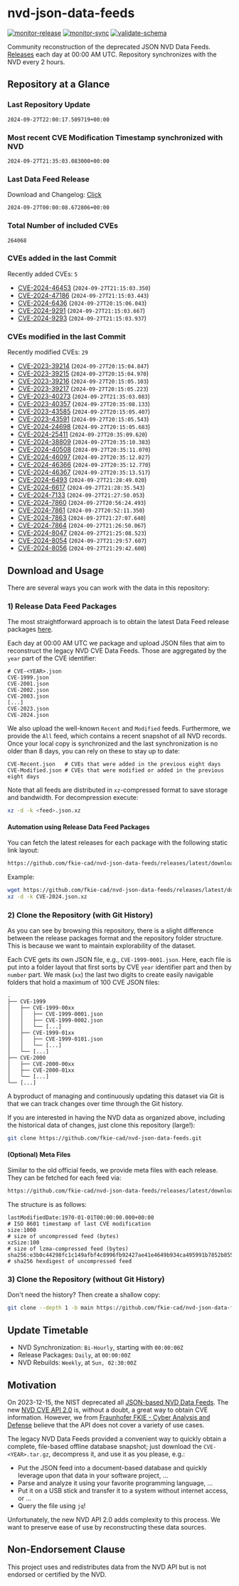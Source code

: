 # nvd-json-data-feeds

[![monitor-release](https://github.com/fkie-cad/nvd-json-data-feeds/actions/workflows/monitor_release.yml/badge.svg)](https://github.com/fkie-cad/nvd-json-data-feeds/actions/workflows/monitor_release.yml)
[![monitor-sync](https://github.com/fkie-cad/nvd-json-data-feeds/actions/workflows/monitor_sync.yml/badge.svg)](https://github.com/fkie-cad/nvd-json-data-feeds/actions/workflows/monitor_sync.yml)
[![validate-schema](https://github.com/fkie-cad/nvd-json-data-feeds/actions/workflows/validate_schema.yml/badge.svg)](https://github.com/fkie-cad/nvd-json-data-feeds/actions/workflows/validate_schema.yml)

Community reconstruction of the deprecated JSON NVD Data Feeds.
[Releases](https://github.com/fkie-cad/nvd-json-data-feeds/releases/latest) each day at 00:00 AM UTC.
Repository synchronizes with the NVD every 2 hours.

## Repository at a Glance

### Last Repository Update

```plain
2024-09-27T22:00:17.509719+00:00
```

### Most recent CVE Modification Timestamp synchronized with NVD

```plain
2024-09-27T21:35:03.083000+00:00
```

### Last Data Feed Release

Download and Changelog: [Click](https://github.com/fkie-cad/nvd-json-data-feeds/releases/latest)

```plain
2024-09-27T00:00:08.672806+00:00
```

### Total Number of included CVEs

```plain
264068
```

### CVEs added in the last Commit

Recently added CVEs: `5`

- [CVE-2024-46453](CVE-2024/CVE-2024-464xx/CVE-2024-46453.json) (`2024-09-27T21:15:03.350`)
- [CVE-2024-47186](CVE-2024/CVE-2024-471xx/CVE-2024-47186.json) (`2024-09-27T21:15:03.443`)
- [CVE-2024-6436](CVE-2024/CVE-2024-64xx/CVE-2024-6436.json) (`2024-09-27T20:15:06.043`)
- [CVE-2024-9291](CVE-2024/CVE-2024-92xx/CVE-2024-9291.json) (`2024-09-27T21:15:03.667`)
- [CVE-2024-9293](CVE-2024/CVE-2024-92xx/CVE-2024-9293.json) (`2024-09-27T21:15:03.937`)


### CVEs modified in the last Commit

Recently modified CVEs: `29`

- [CVE-2023-39214](CVE-2023/CVE-2023-392xx/CVE-2023-39214.json) (`2024-09-27T20:15:04.847`)
- [CVE-2023-39215](CVE-2023/CVE-2023-392xx/CVE-2023-39215.json) (`2024-09-27T20:15:04.970`)
- [CVE-2023-39216](CVE-2023/CVE-2023-392xx/CVE-2023-39216.json) (`2024-09-27T20:15:05.103`)
- [CVE-2023-39217](CVE-2023/CVE-2023-392xx/CVE-2023-39217.json) (`2024-09-27T20:15:05.223`)
- [CVE-2023-40273](CVE-2023/CVE-2023-402xx/CVE-2023-40273.json) (`2024-09-27T21:35:03.083`)
- [CVE-2023-40357](CVE-2023/CVE-2023-403xx/CVE-2023-40357.json) (`2024-09-27T20:35:08.133`)
- [CVE-2023-43585](CVE-2023/CVE-2023-435xx/CVE-2023-43585.json) (`2024-09-27T20:15:05.407`)
- [CVE-2023-43591](CVE-2023/CVE-2023-435xx/CVE-2023-43591.json) (`2024-09-27T20:15:05.543`)
- [CVE-2024-24698](CVE-2024/CVE-2024-246xx/CVE-2024-24698.json) (`2024-09-27T20:15:05.683`)
- [CVE-2024-25411](CVE-2024/CVE-2024-254xx/CVE-2024-25411.json) (`2024-09-27T20:35:09.620`)
- [CVE-2024-38809](CVE-2024/CVE-2024-388xx/CVE-2024-38809.json) (`2024-09-27T20:35:10.383`)
- [CVE-2024-40508](CVE-2024/CVE-2024-405xx/CVE-2024-40508.json) (`2024-09-27T20:35:11.070`)
- [CVE-2024-46097](CVE-2024/CVE-2024-460xx/CVE-2024-46097.json) (`2024-09-27T20:35:12.027`)
- [CVE-2024-46366](CVE-2024/CVE-2024-463xx/CVE-2024-46366.json) (`2024-09-27T20:35:12.770`)
- [CVE-2024-46367](CVE-2024/CVE-2024-463xx/CVE-2024-46367.json) (`2024-09-27T20:35:13.517`)
- [CVE-2024-6493](CVE-2024/CVE-2024-64xx/CVE-2024-6493.json) (`2024-09-27T21:28:49.020`)
- [CVE-2024-6617](CVE-2024/CVE-2024-66xx/CVE-2024-6617.json) (`2024-09-27T21:28:35.543`)
- [CVE-2024-7133](CVE-2024/CVE-2024-71xx/CVE-2024-7133.json) (`2024-09-27T21:27:50.053`)
- [CVE-2024-7860](CVE-2024/CVE-2024-78xx/CVE-2024-7860.json) (`2024-09-27T20:56:24.493`)
- [CVE-2024-7861](CVE-2024/CVE-2024-78xx/CVE-2024-7861.json) (`2024-09-27T20:52:11.350`)
- [CVE-2024-7863](CVE-2024/CVE-2024-78xx/CVE-2024-7863.json) (`2024-09-27T21:27:07.640`)
- [CVE-2024-7864](CVE-2024/CVE-2024-78xx/CVE-2024-7864.json) (`2024-09-27T21:26:50.067`)
- [CVE-2024-8047](CVE-2024/CVE-2024-80xx/CVE-2024-8047.json) (`2024-09-27T21:25:08.523`)
- [CVE-2024-8054](CVE-2024/CVE-2024-80xx/CVE-2024-8054.json) (`2024-09-27T21:29:57.607`)
- [CVE-2024-8056](CVE-2024/CVE-2024-80xx/CVE-2024-8056.json) (`2024-09-27T21:29:42.600`)


## Download and Usage

There are several ways you can work with the data in this repository:

### 1) Release Data Feed Packages

The most straightforward approach is to obtain the latest Data Feed release packages [here](https://github.com/fkie-cad/nvd-json-data-feeds/releases/latest).

Each day at 00:00 AM UTC we package and upload JSON files that aim to reconstruct the legacy NVD CVE Data Feeds.
Those are aggregated by the `year` part of the CVE identifier:

```
# CVE-<YEAR>.json
CVE-1999.json
CVE-2001.json
CVE-2002.json
CVE-2003.json
[...]
CVE-2023.json
CVE-2024.json
```

We also upload the well-known `Recent` and `Modified` feeds.
Furthermore, we provide the `All` feed, which contains a recent snapshot of all NVD records.
Once your local copy is synchronized and the last synchronization is no older than 8 days, you can rely on these to stay up to date:

```plain
CVE-Recent.json   # CVEs that were added in the previous eight days
CVE-Modified.json # CVEs that were modified or added in the previous eight days
```

Note that all feeds are distributed in `xz`-compressed format to save storage and bandwidth.
For decompression execute:

```sh
xz -d -k <feed>.json.xz
```

#### Automation using Release Data Feed Packages

You can fetch the latest releases for each package with the following static link layout:

```sh
https://github.com/fkie-cad/nvd-json-data-feeds/releases/latest/download/CVE-<YEAR>.json.xz
```

Example:

```sh
wget https://github.com/fkie-cad/nvd-json-data-feeds/releases/latest/download/CVE-2024.json.xz
xz -d -k CVE-2024.json.xz
```

### 2) Clone the Repository (with Git History)

As you can see by browsing this repository, there is a slight difference between the release packages format and the repository folder structure.
This is because we want to maintain explorability of the dataset.

Each CVE gets its own JSON file, e.g., `CVE-1999-0001.json`.
Here, each file is put into a folder layout that first sorts by CVE `year` identifier part and then by `number` part.
We mask (`xx`) the last two digits to create easily navigable folders that hold a maximum of 100 CVE JSON files:

```plain
.
├── CVE-1999
│   ├── CVE-1999-00xx
│   │   ├── CVE-1999-0001.json
│   │   ├── CVE-1999-0002.json
│   │   └── [...]
│   ├── CVE-1999-01xx
│   │   ├── CVE-1999-0101.json
│   │   └── [...]
│   └── [...]
├── CVE-2000
│   ├── CVE-2000-00xx
│   ├── CVE-2000-01xx
│   └── [...]
└── [...]
```

A byproduct of managing and continuously updating this dataset via Git is that we can track changes over time through the Git history.

If you are interested in having the NVD data as organized above, including the historical data of changes, just clone this repository (large!):

```sh
git clone https://github.com/fkie-cad/nvd-json-data-feeds.git
```

#### (Optional) Meta Files

Similar to the old official feeds, we provide meta files with each release. They can be fetched for each feed via:

```sh
https://github.com/fkie-cad/nvd-json-data-feeds/releases/latest/download/CVE-<YEAR>.meta
```

The structure is as follows:

```plain
lastModifiedDate:1970-01-01T00:00:00.000+00:00                          # ISO 8601 timestamp of last CVE modification
size:1000                                                               # size of uncompressed feed (bytes)
xzSize:100                                                              # size of lzma-compressed feed (bytes)
sha256:e3b0c44298fc1c149afbf4c8996fb92427ae41e4649b934ca495991b7852b855 # sha256 hexdigest of uncompressed feed
```

### 3) Clone the Repository (without Git History)

Don't need the history? Then create a shallow copy:

```sh
git clone --depth 1 -b main https://github.com/fkie-cad/nvd-json-data-feeds.git
```


## Update Timetable

* NVD Synchronization: `Bi-Hourly`, starting with `00:00:00Z`
* Release Packages: `Daily`, at `00:00:00Z`
* NVD Rebuilds: `Weekly`, at `Sun, 02:30:00Z`


## Motivation

On 2023-12-15, the NIST deprecated all [JSON-based NVD Data Feeds](https://nvd.nist.gov/vuln/data-feeds#divRetirementBanner-1).
The new [NVD CVE API 2.0](https://nvd.nist.gov/developers/vulnerabilities) is, without a doubt, a great way to obtain CVE information.
However, we from [Fraunhofer FKIE - Cyber Analysis and Defense](https://www.fkie.fraunhofer.de/en/departments/cad.html) believe that the API does not cover a variety of use cases.

The legacy NVD Data Feeds provided a convenient way to quickly obtain a complete, file-based offline database snapshot; just download the `CVE-<YEAR>.tar.gz`, decompress it, and use it as you please, e.g.:

- Put the JSON feed into a document-based database and quickly leverage upon that data in your software project, ...
- Parse and analyze it using your favorite programming language, ...
- Put it on a USB stick and transfer it to a system without internet access, or ...
- Query the file using `jq`!

Unfortunately, the new NVD API 2.0 adds complexity to this process.
We want to preserve ease of use by reconstructing these data sources.

## Non-Endorsement Clause

This project uses and redistributes data from the NVD API but is not endorsed or certified by the NVD.